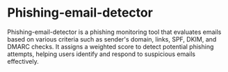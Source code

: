 # Phishing-email-detector
Phishing-email-detector is a phishing monitoring tool that evaluates emails based on various criteria such as sender's domain, links, SPF, DKIM, and DMARC checks. It assigns a weighted score to detect potential phishing attempts, helping users identify and respond to suspicious emails effectively.
